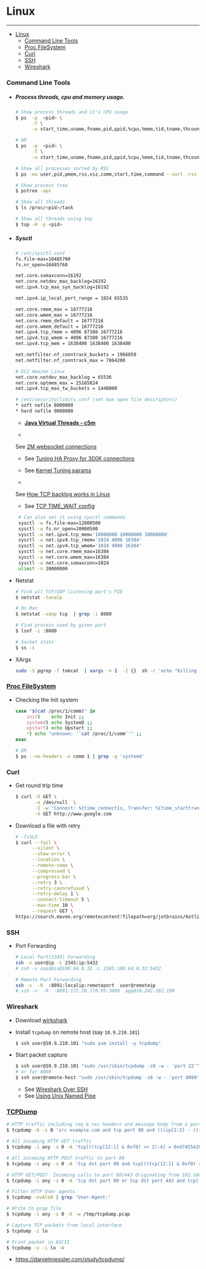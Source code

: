 # Linux

-------------------------
<!-- TOC -->

* [Linux](#linux)
    * [Command Line Tools](#command-line-tools)
    * [Proc FileSystem](#proc-filesystem)
    * [Curl](#curl)
    * [SSH](#ssh)
    * [Wireshark](#wireshark)
    <!-- TOC -->

### Command Line Tools

* ##### Process threads, cpu and memory usage.

  ```bash
  # Show process threads and it's CPU usage
  $ ps  -p  <pid> \
        -T \
        -o start_time,uname,fname,pid,ppid,%cpu,%mem,tid,tname,thcount,time,size,rss,m_size,vsize,lwp | awk '{print $6}' | sort -rn | less

  # OR
  $ ps  -p  <pid> \
        -T \
        -o start_time,uname,fname,pid,ppid,%cpu,%mem,tid,tname,thcount,time,size,rss,m_size,vsize,lwp --sort -tid

  # Show all processes sorted by RSS
  $ ps -eo user,pid,pmem,rss,vsz,comm,start,time,command --sort -rss | numfmt --header --from-unit=1024 --to=iec --field 4-5 | awk '$3 != 0'

  # Show process tree
  $ pstree -aps

  # Show all threads
  $ ls /proc/<pid>/task

  # Show all threads using top
  $ top -H -p <pid>
  ```


* ##### Sysctl

  ```bash
  # /etc/sysctl.conf
  fs.file-max=10485760
  fs.nr_open=10485760

  net.core.somaxconn=16192
  net.core.netdev_max_backlog=16192
  net.ipv4.tcp_max_syn_backlog=16192

  net.ipv4.ip_local_port_range = 1024 65535

  net.core.rmem_max = 16777216
  net.core.wmem_max = 16777216
  net.core.rmem_default = 16777216
  net.core.wmem_default = 16777216
  net.ipv4.tcp_rmem = 4096 87380 16777216
  net.ipv4.tcp_wmem = 4096 87380 16777216
  net.ipv4.tcp_mem = 1638400 1638400 1638400

  net.netfilter.nf_conntrack_buckets = 1966050
  net.netfilter.nf_conntrack_max = 7864200

  # EC2 Amazon Linux
  net.core.netdev_max_backlog = 65536
  net.core.optmem_max = 25165824
  net.ipv4.tcp_max_tw_buckets = 1440000

  # /etc/security/limits.conf (set max open file descriptors)
  * soft nofile 8000000
  * hard nofile 9000000
  ```

    - [**Java Virtual Threads - c5m**](https://github.com/ebarlas/project-loom-c5m#experiments)

    -
    See [2M websocket connections](http://www.phoenixframework.org/blog/the-road-to-2-million-websocket-connections)

    - See [Tuning HA Proxy for 300K connections](https://www.linangran.com/?p=547)

    - See [Kernel Tuning params](https://tweaked.io/guide/kernel/)

    -
    See [How TCP backlog works in Linux](http://veithen.github.io/2014/01/01/how-tcp-backlog-works-in-linux.html)

    - See [TCP TIME_WAIT config](http://www.fromdual.com/huge-amount-of-time-wait-connections)

   ```bash
    # Can also set it using sysctl commands
    sysctl -w fs.file-max=12000500
    sysctl -w fs.nr_open=20000500
    sysctl -w net.ipv4.tcp_mem='10000000 10000000 10000000'
    sysctl -w net.ipv4.tcp_rmem='1024 4096 16384'
    sysctl -w net.ipv4.tcp_wmem='1024 4096 16384'
    sysctl -w net.core.rmem_max=16384
    sysctl -w net.core.wmem_max=16384
    sysctl -w net.core.somaxconn=1024
    ulimit -n 20000000
   ```


* Netstat

  ```bash
  # Find all TCP/UDP listening port's PID
  $ netstat -tunalp

  # On Mac
  $ netstat -vanp tcp  | grep -i 8080

  # Find process used by given port
  $ lsof -i :8080

  # Socket stats
  $ ss -s
  ```


* XArgs

  ```bash
  sudo -S pgrep -f tomcat  | xargs -n 1  -I {}  sh -c 'echo "Killing process pid: {}" &&  sudo kill -9 {} && echo Done.'
  ```

### [Proc FileSystem](https://dashdash.io/5/proc)

* Checking the Init system

  ```bash
  case "$(cat /proc/1/comm)" in
      init)    echo Init ;;
      systemd) echo SystemD ;;
      upstart) echo Upstart ;;
      *) echo "unknown: '`cat /proc/1/comm`'" ;;
  esac

  # OR
  $ ps --no-headers -o comm 1 | grep -q 'systemd'
  ```

### Curl

* Get round trip time

  ```bash
  $ curl -X GET \
         -o /dev/null  \
         -I -w "Connect: %{time_connect}s, Transfer: %{time_starttransfer}s, Total: %{time_total}s" \
         -X GET http://www.google.com
  ```


* Download a file with retry

  ```bash
  # -fsSLO
  $ curl --fail \
        --silent \
        --show-error \
        --location \
        --remote-name \
        --compressed \
        --progress-bar \
        --retry 3 \
        --retry-connrefused \
        --retry-delay 1 \
        --connect-timeout 5 \
        --max-time 10 \
        --request GET \
  https://search.maven.org/remotecontent?filepath=org/jetbrains/kotlin/kotlin-stdlib/1.7.0/kotlin-stdlib-1.7.0.jar
  ```

### SSH

- Port Forwarding

  ```bash
  # Local Port(2345) Forwarding
  ssh -v user@ip -L 2345:ip:5432
  # ssh -v ooadmin@100.64.0.32 -L 2345:100.64.0.32:5432

  # Remote Port Forwarding
  ssh -v  -R  :8091:localip:remoteport  user@remoteip
  # ssh -v  -R  :8091:172.28.170.95:3000  app@10.242.182.199
  ```

### Wireshark

- Download [wirkshark](https://www.wireshark.org/download.html)

- Install `tcpdump` on remote host (say `10.9.210.101`)

  ```bash
  $ ssh user@10.9.210.101 "sudo yum install -y tcpdump"
  ```

- Start packet capture

  ```bash
  $ ssh user@10.9.210.101 "sudo /usr/sbin/tcpdump -s0 -w - 'port 22'" | wireshark -k -i -
  # or for 8080
  $ ssh user@remote-host "sudo /usr/sbin/tcpdump -s0 -w - 'port 8080'" | wireshark -k -i -
  ```

  * See [Wireshark Over SSH](https://kaischroed.wordpress.com/2013/01/28/howto-use-wireshark-over-ssh/)
  * See [Using Unix Named Pipe](https://serverfault.com/a/530020/184962)



### [TCPDump](https://www.tcpdump.org/)

 ```bash
 # HTTP traffic including req & res headers and message body from a particular source.
 $ tcpdump -A -s 0 'src example.com and tcp port 80 and (((ip[2:2] - ((ip[0]&0xf)<<2)) - ((tcp[12]&0xf0)>>2)) != 0)'

 # All incoming HTTP GET traffic
 $ tcpdump -i any -s 0 -A 'tcp[((tcp[12:1] & 0xf0) >> 2):4] = 0x47455420'

 # All incoming HTTP POST traffic to port 80
 $ tcpdump -i any -s 0 -A 'tcp dst port 80 and tcp[((tcp[12:1] & 0xf0) >> 2):4] = 0x504F5354'

 # HTTP GET/POST  Incoming calls to port 80/443 Originating from 192.168.10.1 Host.
 $ tcpdump -i any -s 0 -A 'tcp dst port 80 or tcp dst port 443 and tcp[((tcp[12:1] & 0xf0) >> 2):4] = 0x47455420 or tcp[((tcp[12:1] & 0xf0) >> 2):4] = 0x504F5354' and host 192.168.10.1

 # Filter HTTP User agents
 $ tcpdump -vvAls0 | grep 'User-Agent:'

 # Write to pcap file
 $ tcpdump -i any -s 0 -X -w /tmp/tcpdump.pcap

 # Capture TCP packets from local interface
 $ tcpdump -i lo

 # Print packet in ASCII
 $ tcpdump -v -i lo -A
 ```

* https://danielmiessler.com/study/tcpdump/

